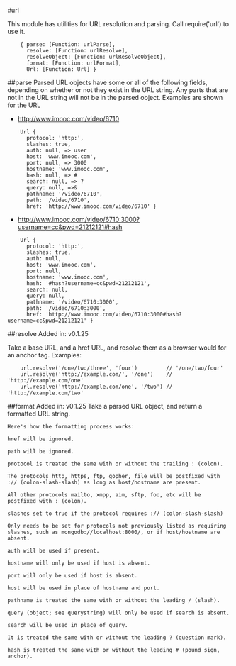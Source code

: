 #url

This module has utilities for URL resolution and parsing. Call require('url') to use it.
```
	{ parse: [Function: urlParse],
	  resolve: [Function: urlResolve],
	  resolveObject: [Function: urlResolveObject],
	  format: [Function: urlFormat],
	  Url: [Function: Url] }
```	  

##parse
Parsed URL objects have some or all of the following fields, depending on whether or not they exist in the URL string. Any parts that are not in the URL string will not be in the parsed object. Examples are shown for the URL

* http://www.imooc.com/video/6710

```
	Url {
	  protocol: 'http:',
	  slashes: true,
	  auth: null, => user
	  host: 'www.imooc.com',
	  port: null, => 3000
	  hostname: 'www.imooc.com',
	  hash: null, => #
	  search: null, => ?
	  query: null, =>&
	  pathname: '/video/6710',
	  path: '/video/6710',
	  href: 'http://www.imooc.com/video/6710' }
```	

* http://www.imooc.com/video/6710:3000?username=cc&pwd=21212121#hash

```
	Url {
	  protocol: 'http:',
	  slashes: true,
	  auth: null,
	  host: 'www.imooc.com',
	  port: null,
	  hostname: 'www.imooc.com',
	  hash: '#hash?username=cc&pwd=21212121',
	  search: null,
	  query: null,
	  pathname: '/video/6710:3000',
	  path: '/video/6710:3000',
	  href: 'http://www.imooc.com/video/6710:3000#hash?username=cc&pwd=21212121' }
```


##resolve
Added in: v0.1.25

Take a base URL, and a href URL, and resolve them as a browser would for an anchor tag. Examples:

```
	url.resolve('/one/two/three', 'four')         // '/one/two/four'
	url.resolve('http://example.com/', '/one')    // 'http://example.com/one'
	url.resolve('http://example.com/one', '/two') // 'http://example.com/two'
```

##format
Added in: v0.1.25
Take a parsed URL object, and return a formatted URL string.

	Here's how the formatting process works:

	href will be ignored.

	path will be ignored.

	protocol is treated the same with or without the trailing : (colon).

	The protocols http, https, ftp, gopher, file will be postfixed with :// (colon-slash-slash) as long as host/hostname are present.

	All other protocols mailto, xmpp, aim, sftp, foo, etc will be postfixed with : (colon).

	slashes set to true if the protocol requires :// (colon-slash-slash)

	Only needs to be set for protocols not previously listed as requiring slashes, such as mongodb://localhost:8000/, or if host/hostname are absent.

	auth will be used if present.

	hostname will only be used if host is absent.

	port will only be used if host is absent.

	host will be used in place of hostname and port.

	pathname is treated the same with or without the leading / (slash).

	query (object; see querystring) will only be used if search is absent.

	search will be used in place of query.

	It is treated the same with or without the leading ? (question mark).

	hash is treated the same with or without the leading # (pound sign, anchor).
